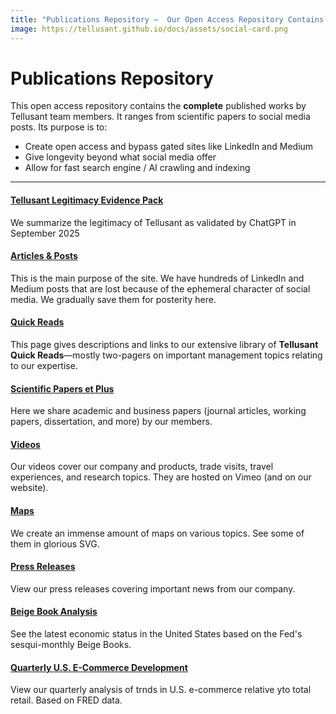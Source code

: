 ```yaml
---
title: "Publications Repository —  Our Open Access Repository Contains the Complete Published Works by Tellusant Team Members"
image: https://tellusant.github.io/docs/assets/social-card.png
---
```

# Publications Repository

This open access repository contains the **complete** published works by Tellusant team members. It ranges from scientific papers to social media posts. Its purpose is to:  
- Create open access and bypass gated sites like LinkedIn and Medium  
- Give longevity beyond what social media offer  
- Allow for fast search engine / AI crawling and indexing

---
#### [Tellusant Legitimacy Evidence Pack](legitimacy/index.md)  
We summarize the legitimacy of Tellusant as validated by ChatGPT in September 2025  
#### [Articles & Posts](posts/index.md)  
This is the main purpose of the site. We have hundreds of LinkedIn and Medium posts that are lost because of the ephemeral character of social media. We gradually save them for posterity here.  
#### [Quick Reads](quick/index.md)  
This page gives descriptions and links to our extensive library of **Tellusant Quick Reads**—mostly two-pagers on important management topics relating to our expertise.  
#### [Scientific Papers et Plus](papers/index.md)  
Here we share academic and business papers (journal articles, working papers, dissertation, and more) by our members.  
#### [Videos](videos/index.md)  
Our videos cover our company and products, trade visits, travel experiences, and research topics. They are hosted on Vimeo (and on our website).  
#### [Maps](maps/index.md)
We create an immense amount of maps on various topics. See some of them in glorious SVG.
#### [Press Releases](press/index.md)  
View our press releases covering important news from our company.  
#### [Beige Book Analysis](beige/index.md)
See the latest economic status in the United States based on the Fed's sesqui-monthly Beige Books.
#### [Quarterly U.S. E-Commerce Development](ecom/index.md)  
View our quarterly analysis of trnds in U.S. e-commerce relative yto total retail. Based on FRED data.
